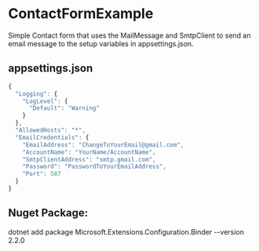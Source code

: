 # ContactFormExample

Simple Contact form that uses the MailMessage and SmtpClient to send an email message to the setup variables in appsettings.json.

## appsettings.json
```javascript
{
  "Logging": {
    "LogLevel": {
      "Default": "Warning"
    }
  },
  "AllowedHosts": "*",
  "EmailCredentials": {
    "EmailAddress": "ChangeToYourEmail@gmail.com",
    "AccountName": "YourName/AccountName",
    "SmtpClientAddress": "smtp.gmail.com",
    "Password": "PasswordToYourEmailAddress",
    "Port": 587
  }
}
```

## Nuget Package:
dotnet add package Microsoft.Extensions.Configuration.Binder --version 2.2.0
